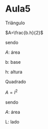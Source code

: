 # Aula5

Triângulo

$A=\frac{b.h}{2}$

sendo


$A$: área 

b: base

h: altura


Quadrado 


$A=l^{2}$


sendo


$A$: área 


L: lado



